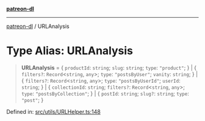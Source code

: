 [**patreon-dl**](../README.md)

***

[patreon-dl](../README.md) / URLAnalysis

# Type Alias: URLAnalysis

> **URLAnalysis** = \{ `productId`: `string`; `slug`: `string`; `type`: `"product"`; \} \| \{ `filters?`: `Record`\<`string`, `any`\>; `type`: `"postsByUser"`; `vanity`: `string`; \} \| \{ `filters?`: `Record`\<`string`, `any`\>; `type`: `"postsByUserId"`; `userId`: `string`; \} \| \{ `collectionId`: `string`; `filters?`: `Record`\<`string`, `any`\>; `type`: `"postsByCollection"`; \} \| \{ `postId`: `string`; `slug?`: `string`; `type`: `"post"`; \}

Defined in: [src/utils/URLHelper.ts:148](https://github.com/patrickkfkan/patreon-dl/blob/4add035452a0337eb07608bde52caecf1dcf43e7/src/utils/URLHelper.ts#L148)
